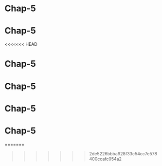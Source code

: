 # Chap-5
# Chap-5
<<<<<<< HEAD
# Chap-5
# Chap-5
# Chap-5
# Chap-5
=======
>>>>>>> 2de5226bbba928f33c54cc7e578400ccafc054a2

